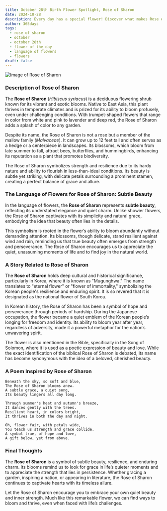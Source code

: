 ```yaml
---
title: October 28th Birth Flower Spotlight, Rose of Sharon
date: 2024-10-28
description: Every day has a special flower! Discover what makes Rose of Sharon unique as today’s birth flower and its symbolic meaning.
author: 365days
tags:
  - rose of sharon
  - october
  - october 28th
  - flower of the day
  - language of flowers
  - flowers
draft: false
---
```


![Image of Rose of Sharon](https://cdn.pixabay.com/photo/2022/08/14/07/18/flower-7385082_640.jpg#center)


### Description of Rose of Sharon

The **Rose of Sharon** (_Hibiscus syriacus_) is a deciduous flowering shrub known for its vibrant and exotic blooms. Native to East Asia, this plant thrives in temperate climates and is prized for its ability to bloom profusely, even under challenging conditions. With trumpet-shaped flowers that range in color from white and pink to lavender and deep red, the Rose of Sharon adds a splash of color to any garden.

Despite its name, the Rose of Sharon is not a rose but a member of the mallow family (_Malvaceae_). It can grow up to 12 feet tall and often serves as a hedge or a centerpiece in landscapes. Its blossoms, which bloom from late summer to fall, attract bees, butterflies, and hummingbirds, enhancing its reputation as a plant that promotes biodiversity.

The Rose of Sharon symbolizes strength and resilience due to its hardy nature and ability to flourish in less-than-ideal conditions. Its beauty is subtle yet striking, with delicate petals surrounding a prominent stamen, creating a perfect balance of grace and allure.

### The Language of Flowers for Rose of Sharon: Subtle Beauty

In the language of flowers, the **Rose of Sharon** represents **subtle beauty**, reflecting its understated elegance and quiet charm. Unlike showier flowers, the Rose of Sharon captivates with its simplicity and natural grace, embodying the idea that beauty often lies in the details.

This symbolism is rooted in the flower’s ability to bloom abundantly without demanding attention. Its blossoms, though delicate, stand resilient against wind and rain, reminding us that true beauty often emerges from strength and perseverance. The Rose of Sharon encourages us to appreciate the quiet, unassuming moments of life and to find joy in the natural world.

### A Story Related to Rose of Sharon

The **Rose of Sharon** holds deep cultural and historical significance, particularly in Korea, where it is known as "Mugunghwa." The name translates to "eternal flower" or "flower of immortality," symbolizing the Korean people's resilience and enduring spirit. It is so revered that it is designated as the national flower of South Korea.

In Korean history, the Rose of Sharon has been a symbol of hope and perseverance through periods of hardship. During the Japanese occupation, the flower became a quiet emblem of the Korean people’s longing for freedom and identity. Its ability to bloom year after year, regardless of adversity, made it a powerful metaphor for the nation’s unwavering spirit.

The flower is also mentioned in the Bible, specifically in the Song of Solomon, where it is used as a poetic expression of beauty and love. While the exact identification of the biblical Rose of Sharon is debated, its name has become synonymous with the idea of a beloved, cherished beauty.

### A Poem Inspired by Rose of Sharon

```
Beneath the sky, so soft and blue,  
The Rose of Sharon blooms anew.  
A subtle grace, a quiet song,  
Its beauty lingers all day long.  

Through summer's heat and autumn's breeze,  
It dances gently with the trees.  
Resilient heart, in colors bright,  
It thrives in both the day and night.  

Oh, flower fair, with petals wide,  
You teach us strength and grace collide.  
A symbol true, of hope and love,  
A gift below, yet from above.  
```

### Final Thoughts

The **Rose of Sharon** is a symbol of subtle beauty, resilience, and enduring charm. Its blooms remind us to look for grace in life’s quieter moments and to appreciate the strength that lies in persistence. Whether gracing a garden, inspiring a nation, or appearing in literature, the Rose of Sharon continues to captivate hearts with its timeless allure.

Let the Rose of Sharon encourage you to embrace your own quiet beauty and inner strength. Much like this remarkable flower, we can find ways to bloom and thrive, even when faced with life’s challenges.